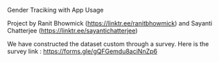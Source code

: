 Gender Traciking with App Usage

Project by Ranit Bhowmick (https://linktr.ee/ranitbhowmick) and Sayanti Chatterjee (https://linktr.ee/sayantichatterjee)

We have constructed the dataset custom through a survey.
Here is the survey link : https://forms.gle/gQFGemdu8aciNnZp6
